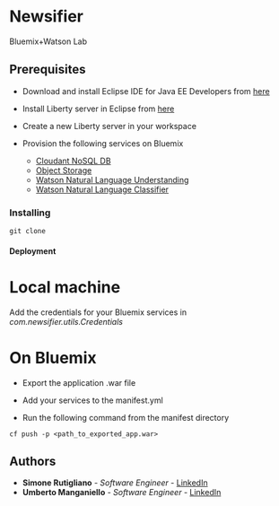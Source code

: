 # Newsifier

Bluemix+Watson Lab

## Prerequisites

* Download and install Eclipse IDE for Java EE Developers from [here](https://www.eclipse.org/downloads/packages/eclipse-ide-java-ee-developers/neon3) 


* Install Liberty server in Eclipse from [here](https://developer.ibm.com/wasdev/downloads/liberty-profile-using-eclipse/)


* Create a new Liberty server in your workspace


* Provision the following services on Bluemix
    * [Cloudant NoSQL DB](https://console.bluemix.net/catalog/services/cloudant-nosql-db)
    * [Object Storage](https://console.bluemix.net/catalog/services/object-storage)
    * [Watson Natural Language Understanding](https://console.bluemix.net/catalog/services/natural-language-understanding)
    * [Watson Natural Language Classifier](https://console.bluemix.net/catalog/services/natural-language-classifier)

	

### Installing

```
git clone
```

#### Deployment

# Local machine

Add the credentials for your Bluemix services in _com.newsifier.utils.Credentials_

# On Bluemix

* Export the application .war file

* Add your services to the manifest.yml

* Run the following command from the manifest directory

    
```
cf push -p <path_to_exported_app.war>
```

## Authors

* **Simone Rutigliano** - *Software Engineer* - [LinkedIn](https://www.linkedin.com/in/simonerutigliano/)
* **Umberto Manganiello** - *Software Engineer* - [LinkedIn](www.linkedin.com/in/umanganiello)